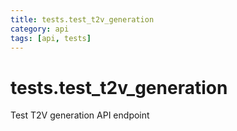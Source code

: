 ```yaml
---
title: tests.test_t2v_generation
category: api
tags: [api, tests]
---
```


# tests.test_t2v_generation

Test T2V generation API endpoint

